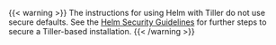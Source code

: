 ---
---
{{< warning >}}
The instructions for using Helm with Tiller do not use secure defaults.  See
the [Helm Security Guidelines](https://github.com/helm/helm/blob/master/docs/securing_installation.md)
for further steps to secure a Tiller-based installation.
{{< /warning >}}
